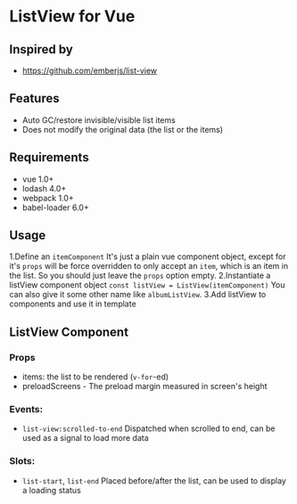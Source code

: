 # ListView for Vue

## Inspired by
- https://github.com/emberjs/list-view

## Features
- Auto GC/restore invisible/visible list items
- Does not modify the original data (the list or the items)

## Requirements
- vue 1.0+
- lodash 4.0+
- webpack 1.0+
- babel-loader 6.0+

## Usage
1.Define an `itemComponent`
  It's just a plain vue component object, except for it's `props` will
  be force overridden to only accept an `item`, which is an item in
  the list. So you should just leave the `props` option empty.
2.Instantiate a listView component object
  `const listView = ListView(itemComponent)`
  You can also give it some other name like `albumListView`.
3.Add listView to components and use it in template
 
## ListView Component
### Props
- items: the list to be rendered (`v-for`-ed)
- preloadScreens - The preload margin measured in screen's height
### Events:
- `list-view:scrolled-to-end`
  Dispatched when scrolled to end, can be used as a signal to load more data
### Slots:
- `list-start`, `list-end`
  Placed before/after the list, can be used to display a loading status
